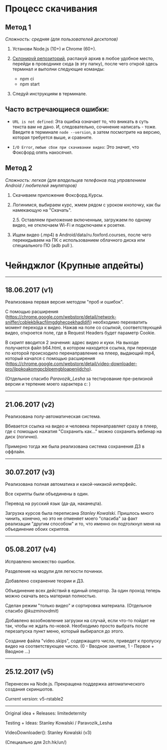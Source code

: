 
  Процесс скачивания
====================

Метод 1
--------------------

*Сложность: средняя (для пользователей десктопов)*

1. Установи Node.js (10+) и Chrome (60+).

2. [Склонируй репозиторий](https://github.com/limitedeternity/foxford_courses/archive/master.zip), распакуй архив в любое удобное место, перейди в проводнике сюда (в эту папку), после чего открой здесь терминал и выполни следующие команды:

   * npm ci
   * npm start

3. Следуй инструкциям в терминале.

Часто встречающиеся ошибки:
-----------------------------

* `URL is not defined`: Эта ошибка означает то, что вникать в суть текста вам не дано. И, следовательно, сочинение написать - тоже.
Введите в терминале `node --version`, а затем посмотрите на версию, которая требуется выше, и сравните.

* `I/O Error`, `любые сбои при скачивании видео`: Это значит, что Фоксфорд опять накосячил.

Метод 2
--------------------

*Сложность: легкая (для владельцев телефонов под управлением Android / любителей эмуляторов)*

1. Скачиваем приложение Фоксфорд.Курсы.

2. Логинимся, выбираем курс, жмем рядом с уроком кнопочку, как бы намекающую на "Скачать".

    2.5. Оставляем приложение включенным, загружаем по одному видео, не отключаем Wi-Fi и подключаем к розетке.

3. Ищем видео (.mp4) в Android/data/ru.foxford.courses, после чего перекидываем на ПК с использованием облачного диска или специального ПО (adb pull <source> <dest>).

Чейнджлог (Крупные апдейты)
====================

---

18.06.2017 (v1)
---

Реализована первая версия методом "проб и ошибок".

С помощью расширения (https://chrome.google.com/webstore/detail/network-sniffer/coblekblkacfilmgdghecpekhadldjfj) необходимо перехватить момент перехода к видео. Нажав на поле со ссылкой, соответствующей видео, откроется поле, где в Request Headers будет параметр Cookie.

В скрипт вводится 2 значения: адрес видео и куки. На выходе получается файл b64.html, в котором находится ссылка, при переходе по которой происходило перенаправление на плеер, выдающий mp4, который качался с помощью расширения (https://chrome.google.com/webstore/detail/video-downloader-pro/ilppkoakomgpcblpemgbloapenijdcho).

(Отдельное спасибо *Paravozik_Lesha* за тестирование пре-релизной версии и терпение моего характера c: )

---

21.06.2017 (v2)
---

Реализована полу-автоматическая система.

Вбивается ссылка на видео и человека перенаправляет сразу в плеер, где с помощью нажатия "Сохранить как..." можно сохранить вебинар на диск (логично).

Примерно тогда же была реализована система сохранения ДЗ в оффлайн.

---

30.07.2017 (v3)
---

Реализована полная автоматика и какой-никакой интерфейс.

Все скрипты были объединены в один.

Перевод на русский язык (да-да, наканецта).

Загрузка курсов была переписана *Stanley Kowalski*. Пришлось много чинить, конечно, но это не отменяет моего "спасиба" за факт реализации "другим способом" и то, что именно он подтолкнул меня на объединение обоих скриптов.

---

05.08.2017 (v4)
---

Исправлено множество ошибок.

Разделение на модули для легкости починки.

Добавлено сохранение теории и ДЗ.

Объединение всех действий в единый оператор. За один проход теперь можно скачать весь материал полностью.

Сделан режим "только видео" и сортировка материала. (Отдельное спасибо *@kuzminovdmit*)

Добавлено возобновление загрузки на случай, если что-то пойдет не так, чтобы не ждать по-новой. Необходимо просто выбрать после перезапуска пункт меню, который выбирался до этого.

Создание файла "video.skips", содержащего число, приведет к пропуску видео на соответствующее число. (0 - Вводное занятие, 1 - Первое + Вводное ...)

--------

25.12.2017 (v5)
---

Перенесен на Node.js. Прекращена поддержка автоматического создания скриншотов.

*Current version*: v5-rstable2

--------

Original idea + Releases: limitedeternity

Testing + Ideas: Stanley Kowalski / Paravozik_Lesha

VideoDownloader(): Stanley Kowalski (v3)

(Специально для 2ch.hk/un/)
